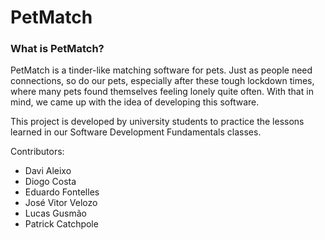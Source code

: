 # PetMatch

### What is PetMatch?

PetMatch is a tinder-like matching software for pets. Just as people need connections, so do our pets, especially after these tough lockdown times, where many pets found themselves feeling lonely quite often. With that in mind, we came up with the idea of developing this software.

This project is developed by university students to practice the lessons learned in our Software Development Fundamentals classes.

Contributors:

- Davi Aleixo
- Diogo Costa
- Eduardo Fontelles
- José Vitor Velozo
- Lucas Gusmão
- Patrick Catchpole
